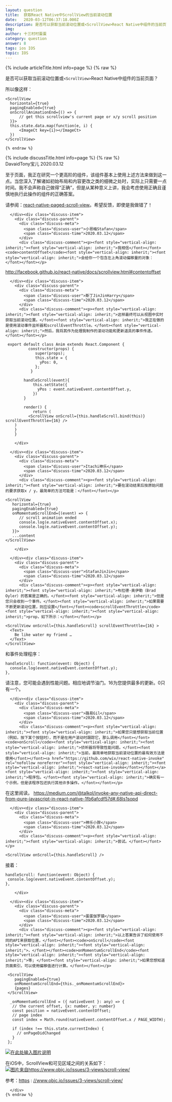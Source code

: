 ```yaml
---
layout: question
title:  获取React Native中ScrollView的当前滚动位置
date:   2020-03-12T06:37:18.000Z
description: 是否可以获取当前滚动位置或<ScrollView>React Native中组件的当前页面？所以像这样：<ScrollView  horizon...
img: 
author: 十三村村蛋蛋
category: question
answer: 8
tags: ios IOS
topic: IOS
---
```

<div class="article-root">
  <div class="article">
    {% include articleTitle.html info=page %}
    {% raw %}
    <div class="article-content"><p><font style="vertical-align: inherit;"><font style="vertical-align: inherit;">是否可以获取当前滚动位置或</font></font><code>&lt;ScrollView&gt;</code><font style="vertical-align: inherit;"><font style="vertical-align: inherit;">React Native中组件</font><font style="vertical-align: inherit;">的当前页面</font><font style="vertical-align: inherit;">？</font></font></p>

<p><font style="vertical-align: inherit;"><font style="vertical-align: inherit;">所以像这样：</font></font></p>

<pre><code>&lt;ScrollView<font></font>
  horizontal={true}<font></font>
  pagingEnabled={true}<font></font>
  onScrollAnimationEnd={() =&gt; { <font></font>
      // get this scrollview's current page or x/y scroll position<font></font>
  }}&gt;<font></font>
  this.state.data.map(function(e, i) { <font></font>
      &lt;ImageCt key={i}&gt;&lt;/ImageCt&gt; <font></font>
  })<font></font>
&lt;/ScrollView&gt;<font></font>
</code></pre></div>
    {% endraw %}
  </div>

  <div class="discuss-wrapper">
    {% include discussTitle.html info=page %}
    {% raw %}
    <div class="discuss-item">
        <div class="discuss-parent">
          <div class="discuss-meta">
            <span class="discuss-user">DavaidTony宝儿</span>
            <span class="discuss-time">2020.03.12</span>
          </div>
          <div class="discuss-comment"><p><font style="vertical-align: inherit;"><font style="vertical-align: inherit;">至于页面，我正在研究一个更高阶的组件，该组件基本上使用上述方法来做到这一点。</font><font style="vertical-align: inherit;">当您深入了解诸如初始布局和内容更改之类的细微之处时，实际上只需要一点时间。</font><font style="vertical-align: inherit;">我不会声称自己做得“正确”，但是从某种意义上讲，我会考虑使用正确且谨慎地执行此操作的组件的正确答案。</font></font></p>

<p><font style="vertical-align: inherit;"><font style="vertical-align: inherit;">请参阅：</font></font><a href="https://github.com/rreusser/react-native-paged-scroll-view" rel="nofollow"><font style="vertical-align: inherit;"><font style="vertical-align: inherit;">react-native-paged-scroll-view</font></font></a><font style="vertical-align: inherit;"><font style="vertical-align: inherit;">。</font><font style="vertical-align: inherit;">希望反馈，即使是我做错了！</font></font></p></div>
        </div>
        
      </div><div class="discuss-item">
        <div class="discuss-parent">
          <div class="discuss-meta">
            <span class="discuss-user">小哥梅Stafan</span>
            <span class="discuss-time">2020.03.12</span>
          </div>
          <div class="discuss-comment"><p><font style="vertical-align: inherit;"><font style="vertical-align: inherit;">我相信</font></font><code>contentOffset</code><font style="vertical-align: inherit;"><font style="vertical-align: inherit;">会给你一个包含左上角滚动偏移量的对象：</font></font></p>

<p><a href="http://facebook.github.io/react-native/docs/scrollview.html#contentoffset" rel="nofollow"><font style="vertical-align: inherit;"><font style="vertical-align: inherit;">http://facebook.github.io/react-native/docs/scrollview.html#contentoffset</font></font></a></p></div>
        </div>
        
      </div><div class="discuss-item">
        <div class="discuss-parent">
          <div class="discuss-meta">
            <span class="discuss-user">斯丁JinJinHarry</span>
            <span class="discuss-time">2020.03.12</span>
          </div>
          <div class="discuss-comment"><p><font style="vertical-align: inherit;"><font style="vertical-align: inherit;">这样最终可以从视图中实时获取当前滚动位置。</font><font style="vertical-align: inherit;">我正在做的是使用滚动事件监听器和scrollEventThrottle。</font><font style="vertical-align: inherit;">然后，我将其作为处理我制作的滚动功能和更新道具的事件传递。</font></font></p>

<pre><code> export default class Anim extends React.Component {<font></font>
          constructor(props) {<font></font>
             super(props);<font></font>
             this.state = {<font></font>
               yPos: 0,<font></font>
             };<font></font>
           }<font></font>
<font></font>
        handleScroll(event){<font></font>
            this.setState({<font></font>
              yPos : event.nativeEvent.contentOffset.y,<font></font>
            })<font></font>
        }<font></font>
<font></font>
        render() {<font></font>
            return (<font></font>
          &lt;ScrollView onScroll={this.handleScroll.bind(this)} scrollEventThrottle={16} /&gt;<font></font>
    )<font></font>
    }<font></font>
    }<font></font>
</code></pre></div>
        </div>
        
      </div><div class="discuss-item">
        <div class="discuss-parent">
          <div class="discuss-meta">
            <span class="discuss-user">Itachi神乐</span>
            <span class="discuss-time">2020.03.12</span>
          </div>
          <div class="discuss-comment"><p><font style="vertical-align: inherit;"><font style="vertical-align: inherit;">要在滚动结束后按原始问题的要求获取x / y，最简单的方法可能是：</font></font></p>

<pre><code>&lt;ScrollView<font></font>
   horizontal={true}<font></font>
   pagingEnabled={true}<font></font>
   onMomentumScrollEnd={(event) =&gt; { <font></font>
      // scroll animation ended<font></font>
      console.log(e.nativeEvent.contentOffset.x);<font></font>
      console.log(e.nativeEvent.contentOffset.y);<font></font>
   }}&gt;<font></font>
   ...content<font></font>
&lt;/ScrollView&gt;<font></font>
</code></pre></div>
        </div>
        
      </div><div class="discuss-item">
        <div class="discuss-parent">
          <div class="discuss-meta">
            <span class="discuss-user">StafanJinJin</span>
            <span class="discuss-time">2020.03.12</span>
          </div>
          <div class="discuss-comment"><p><font style="vertical-align: inherit;"><font style="vertical-align: inherit;">布拉德·奥伊勒（Brad Oyler）的答案是正确的。</font><font style="vertical-align: inherit;">但是您只会收到一个事件。</font><font style="vertical-align: inherit;">如果需要不断更新滚动位置，则应设置</font></font><code>scrollEventThrottle</code><font style="vertical-align: inherit;"><font style="vertical-align: inherit;">prop，如下所示：</font></font></p>

<pre><code>&lt;ScrollView onScroll={this.handleScroll} scrollEventThrottle={16} &gt;<font></font>
  &lt;Text&gt;<font></font>
    Be like water my friend …<font></font>
  &lt;/Text&gt;<font></font>
&lt;/ScrollView&gt;<font></font>
</code></pre>

<p><font style="vertical-align: inherit;"><font style="vertical-align: inherit;">和事件处理程序：</font></font></p>

<pre><code>handleScroll: function(event: Object) {<font></font>
  console.log(event.nativeEvent.contentOffset.y);<font></font>
},<font></font>
</code></pre>

<p><font style="vertical-align: inherit;"><font style="vertical-align: inherit;">请注意，您可能会遇到性能问题。</font><font style="vertical-align: inherit;">相应地调节油门。</font><font style="vertical-align: inherit;">16为您提供最多的更新。</font><font style="vertical-align: inherit;">0只有一个。</font></font></p></div>
        </div>
        
      </div><div class="discuss-item">
        <div class="discuss-parent">
          <div class="discuss-meta">
            <span class="discuss-user">路易Gil</span>
            <span class="discuss-time">2020.03.12</span>
          </div>
          <div class="discuss-comment"><p><font style="vertical-align: inherit;"><font style="vertical-align: inherit;">如果您只是想获取当前位置（例如，按下某个按钮时），而不是在用户滚动时跟踪它，那么调用</font></font><code>onScroll</code><font style="vertical-align: inherit;"><font style="vertical-align: inherit;">侦听器将导致性能问题。</font><font style="vertical-align: inherit;">当前，最简单地获取当前滚动位置的最有效方法是使用</font></font><a href="https://github.com/wix/react-native-invoke" rel="nofollow noreferrer"><font style="vertical-align: inherit;"><font style="vertical-align: inherit;">react-native-invoke</font></font></a><font style="vertical-align: inherit;"><font style="vertical-align: inherit;">程序包。</font><font style="vertical-align: inherit;">确实有一个示例，但是该程序包还执行其他许多操作。</font></font></p>

<p><font style="vertical-align: inherit;"><font style="vertical-align: inherit;">在这里阅读。
</font></font><a href="https://medium.com/@talkol/invoke-any-native-api-directly-from-pure-javascript-in-react-native-1fb6afcdf57d#.68ls1sopd" rel="nofollow noreferrer"><font style="vertical-align: inherit;"><font style="vertical-align: inherit;">https://medium.com/@talkol/invoke-any-native-api-direct-from-pure-javascript-in-react-native-1fb6afcdf57d#.68ls1sopd</font></font></a></p></div>
        </div>
        
      </div><div class="discuss-item">
        <div class="discuss-parent">
          <div class="discuss-meta">
            <span class="discuss-user">神乐小胖</span>
            <span class="discuss-time">2020.03.12</span>
          </div>
          <div class="discuss-comment"><p><font style="vertical-align: inherit;"><font style="vertical-align: inherit;">尝试。</font></font></p>

<pre><code>&lt;ScrollView onScroll={this.handleScroll} /&gt;
</code></pre>

<p><font style="vertical-align: inherit;"><font style="vertical-align: inherit;">接着： </font></font></p>

<pre><code>handleScroll: function(event: Object) {<font></font>
 console.log(event.nativeEvent.contentOffset.y);<font></font>
},<font></font>
</code></pre></div>
        </div>
        
      </div><div class="discuss-item">
        <div class="discuss-parent">
          <div class="discuss-meta">
            <span class="discuss-user">蛋蛋伽罗猿</span>
            <span class="discuss-time">2020.03.12</span>
          </div>
          <div class="discuss-comment"><p><font style="vertical-align: inherit;"><font style="vertical-align: inherit;">以上答案告诉了如何使用不同的API来获取位置，</font></font><code>onScroll</code><font style="vertical-align: inherit;"><font style="vertical-align: inherit;">，</font></font><code>onMomentumScrollEnd</code><font style="vertical-align: inherit;"><font style="vertical-align: inherit;">等; </font><font style="vertical-align: inherit;">如果您想知道页面索引，可以使用偏移值进行计算。</font></font></p>

<pre><code> &lt;ScrollView <font></font>
    pagingEnabled={true}<font></font>
    onMomentumScrollEnd={this._onMomentumScrollEnd}&gt;<font></font>
    {pages}<font></font>
 &lt;/ScrollView&gt; <font></font>
<font></font>
  _onMomentumScrollEnd = ({ nativeEvent }: any) =&gt; {<font></font>
   // the current offset, {x: number, y: number} <font></font>
   const position = nativeEvent.contentOffset; <font></font>
   // page index <font></font>
   const index = Math.round(nativeEvent.contentOffset.x / PAGE_WIDTH);<font></font>
<font></font>
   if (index !== this.state.currentIndex) {<font></font>
     // onPageDidChanged<font></font>
   }<font></font>
 };<font></font>
</code></pre>

<p><a href="https://i.stack.imgur.com/v1ZR4.png" rel="nofollow noreferrer"><img src="https://i.stack.imgur.com/v1ZR4.png" alt="在此处输入图片说明"></a></p>

<p><font style="vertical-align: inherit;"><font style="vertical-align: inherit;">在iOS中，ScrollView和可见区域之间的关系如下： 
</font></font><a href="https://i.stack.imgur.com/Xghjp.png" rel="nofollow noreferrer"><img src="https://i.stack.imgur.com/Xghjp.png" alt="图片来自https://www.objc.io/issues/3-views/scroll-view/ "></a></p>

<p><font style="vertical-align: inherit;"><font style="vertical-align: inherit;">参考：</font><a href="https://www.objc.io/issues/3-views/scroll-view/" rel="nofollow noreferrer"><font style="vertical-align: inherit;">https</font></a><font style="vertical-align: inherit;"> : </font></font><a href="https://www.objc.io/issues/3-views/scroll-view/" rel="nofollow noreferrer"><font style="vertical-align: inherit;"><font style="vertical-align: inherit;">//www.objc.io/issues/3-views/scroll-view/</font></font></a></p></div>
        </div>
        
      </div>
    {% endraw %}
  </div>
<div>

